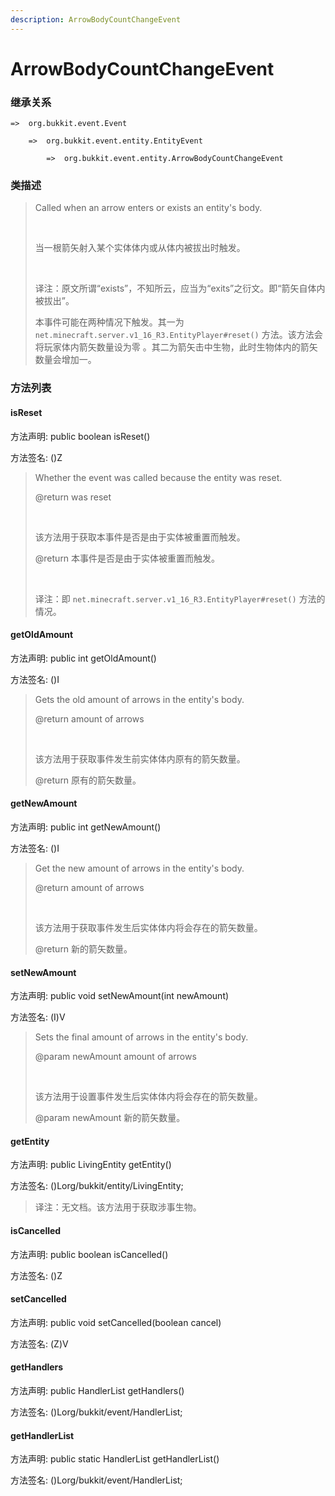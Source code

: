 ```yaml
---
description: ArrowBodyCountChangeEvent
---
```


# ArrowBodyCountChangeEvent

### 继承关系

    =>  org.bukkit.event.Event

        =>  org.bukkit.event.entity.EntityEvent

            =>  org.bukkit.event.entity.ArrowBodyCountChangeEvent

### 类描述

> Called when an arrow enters or exists an entity's body.
> 
> <br>
> 
> 当一根箭矢射入某个实体体内或从体内被拔出时触发。
> 
> <br>
> 
> 译注：原文所谓“exists”，不知所云，应当为“exits”之衍文。即“箭矢自体内被拔出”。
> 
> 本事件可能在两种情况下触发。其一为 `net.minecraft.server.v1_16_R3.EntityPlayer#reset()` 方法。该方法会将玩家体内箭矢数量设为零 。其二为箭矢击中生物，此时生物体内的箭矢数量会增加一。

### 方法列表

#### isReset

方法声明: public boolean isReset()

方法签名: ()Z

> Whether the event was called because the entity was reset.
> 
> @return was reset
> 
> <br>
> 
> 该方法用于获取本事件是否是由于实体被重置而触发。
> 
> @return 本事件是否是由于实体被重置而触发。
> 
> <br>
> 
> 译注：即 `net.minecraft.server.v1_16_R3.EntityPlayer#reset()` 方法的情况。

#### getOldAmount

方法声明: public int getOldAmount()

方法签名: ()I

> Gets the old amount of arrows in the entity's body.
> 
> @return amount of arrows
> 
> <br>
> 
> 该方法用于获取事件发生前实体体内原有的箭矢数量。
> 
> @return 原有的箭矢数量。

#### getNewAmount

方法声明: public int getNewAmount()

方法签名: ()I

> Get the new amount of arrows in the entity's body.
> 
> @return amount of arrows
> 
> <br>
> 
> 该方法用于获取事件发生后实体体内将会存在的箭矢数量。
> 
> @return 新的箭矢数量。

#### setNewAmount

方法声明: public void setNewAmount(int newAmount)

方法签名: (I)V

> Sets the final amount of arrows in the entity's body.
> 
> @param newAmount amount of arrows
> 
> <br>
> 
> 该方法用于设置事件发生后实体体内将会存在的箭矢数量。
> 
> @param newAmount 新的箭矢数量。

#### getEntity

方法声明: public LivingEntity getEntity()

方法签名: ()Lorg/bukkit/entity/LivingEntity;

> 译注：无文档。该方法用于获取涉事生物。

#### isCancelled

方法声明: public boolean isCancelled()

方法签名: ()Z

#### setCancelled

方法声明: public void setCancelled(boolean cancel)

方法签名: (Z)V

#### getHandlers

方法声明: public HandlerList getHandlers()

方法签名: ()Lorg/bukkit/event/HandlerList;

#### getHandlerList

方法声明: public static HandlerList getHandlerList()

方法签名: ()Lorg/bukkit/event/HandlerList;